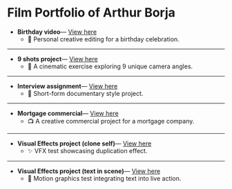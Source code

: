 # Film Portfolio of Arthur Borja


- **Birthday video**— [View here](https://drive.google.com/file/d/1q33TpBypuSztS8OQs_IRSHUC8b896jON/view?usp=drive_link)<br>
  - 🎉 Personal creative editing for a birthday celebration.

---

- **9 shots project**— [View here](https://drive.google.com/file/d/1TWXeyGKuX9XTpB-iu2j1h4IOMhHLHoXU/view?usp=sharing)<br>
  - 🎥 A cinematic exercise exploring 9 unique camera angles.

---

- **Interview assignment**— [View here](https://drive.google.com/file/d/10GERBlj0OG0gO9Q1GHzU4exfOSvcEc1A/view?usp=drive_link)<br>
  - 📰 Short-form documentary style project.

---

- **Mortgage commercial**— [View here](https://drive.google.com/file/d/14s2M8BVxVy5hdv79ht2pcPvuv3EAhnYO/view?usp=drive_link)<br>
  - 📺 A creative commercial project for a mortgage company.

---

- **Visual Effects project (clone self)**— [View here](https://youtu.be/VunDgrEQASg?si=M2X4TppjFRDvh7k-)<br>
  - ✨ VFX test showcasing duplication effect.

---

- **Visual Effects project (text in scene)**— [View here](https://youtu.be/55h6FQWwrK4?si=Of628toSZzYY8b3w)<br>
  - 📝 Motion graphics test integrating text into live action.
